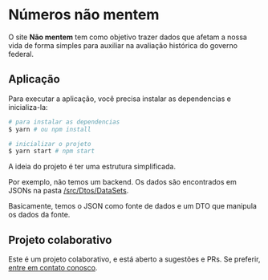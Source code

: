 # Números não mentem
O site **Não mentem** tem como objetivo trazer dados que afetam a nossa vida de forma simples para auxiliar na avaliação histórica do governo federal.

## Aplicação
Para executar a aplicação, você precisa instalar as dependencias e inicializa-la:
```bash
# para instalar as dependencias
$ yarn # ou npm install

# inicializar o projeto
$ yarn start # npm start
```

A ideia do projeto é ter uma estrutura simplificada. 

Por exemplo, não temos um backend. Os dados são encontrados em JSONs na pasta [/src/Dtos/DataSets](https://github.com/regular-alves/numeros-nao-mentem/blob/master/src/Dtos/DataSets/).

Basicamente, temos o JSON como fonte de dados e um DTO que manipula os dados da fonte.

## Projeto colaborativo
Este é um projeto colaborativo, e está aberto a sugestões e PRs. Se preferir, [entre em contato conosco](mailto:falecom@numerosnaomente.com).